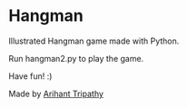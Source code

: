 # Hangman

Illustrated Hangman game made with Python.

Run hangman2.py to play the game.

Have fun! :)

Made by [Arihant Tripathy](https://github.com/Arihant25/)
